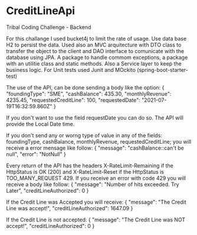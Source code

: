 # CreditLineApi
Tribal Coding Challenge - Backend

For this challange I used bucket4j to limit the rate of usage. Use data base H2 to persist the data.
Used also an MVC arquitecture with DTO class to transfer the object to the client and DAO interface to comunicate with the database using JPA. A package to handle commom exceptions, a package with an utilitie class and static methods. Also a Service layer to keep the business logic.
For Unit tests used Junit and MOckito (spring-boot-starter-test)

The use of the API, can be done sending a body like the option:
{
"foundingType": "SME",
"cashBalance": 435.30,
"monthlyRevenue": 4235.45,
"requestedCreditLine": 100,
"requestedDate": "2021-07-19T16:32:59.860Z"
}

If you don't want to use the field requestDate you can do so. The API will provide the Local Date time.

If you don't send any or worng type of value in any of the fields: foundingType, cashBalance, monthlyRevenue, requestedCreditLine; you will receive a error mensage like follow:
{
    "message": "cashBalance::can't be null",
    "error": "NotNull"
}

Every return of the API has the headers X-RateLimit-Remaining if the HttpStatus is OK (200) and X-RateLimit-Reset if the HttpStatus is TOO_MANY_REQUEST 429.
If you receive an error with code 429 you will receive a body like follow:
{
    "message": "Number of hits exceeded. Try Later",
    "creditLineAuthorized": 0
}

If the Credit Line was Accepted you will receive:
{
    "message": "The Credit Line was accept!",
    "creditLineAuthorized": 1647.09
}

If the Credit Line is not accepted:
{
    "message": "The Credit Line was NOT accept!",
    "creditLineAuthorized": 0
}
